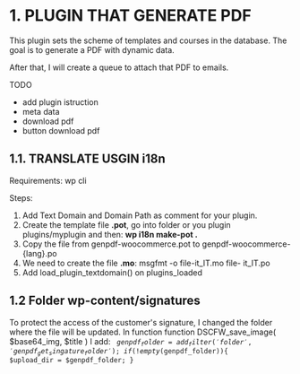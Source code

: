 # 1. PLUGIN THAT GENERATE PDF

This plugin sets the scheme of templates and courses in the database.
The goal is to generate a PDF with dynamic data.

After that, I will create a queue to attach that PDF to emails.

TODO
 - add plugin istruction
 - meta data
 - download pdf
 - button download pdf


## 1.1. TRANSLATE USGIN i18n
Requirements: wp cli

Steps:
<ol>
    <li>Add Text Domain and Domain Path as comment for your plugin.</li>
    <li>Create the template file <strong>.pot</strong>, go into folder or you plugin plugins/myplugin and then: <strong>wp i18n make-pot . </strong></li>
    <li>Copy the file from genpdf-woocommerce.pot to genpdf-woocommerce-{lang}.po</li>
    <li>We need to create the file <strong>.mo</strong>: msgfmt -o file-it_IT.mo file-
it_IT.po 
    </li>
    <li>Add load_plugin_textdomain() on plugins_loaded</li>
</ol>

## 1.2 Folder wp-content/signatures

To protect the access of the customer's signature, I changed the folder where the file will be updated.
In function function DSCFW_save_image( $base64_img, $title ) I add:
<code>
$genpdf_folder = add_filter('folder','genpdf_get_singature_folder');
if( !empty($genpdf_folder)){
	$upload_dir  = $genpdf_folder;
}
</code>
